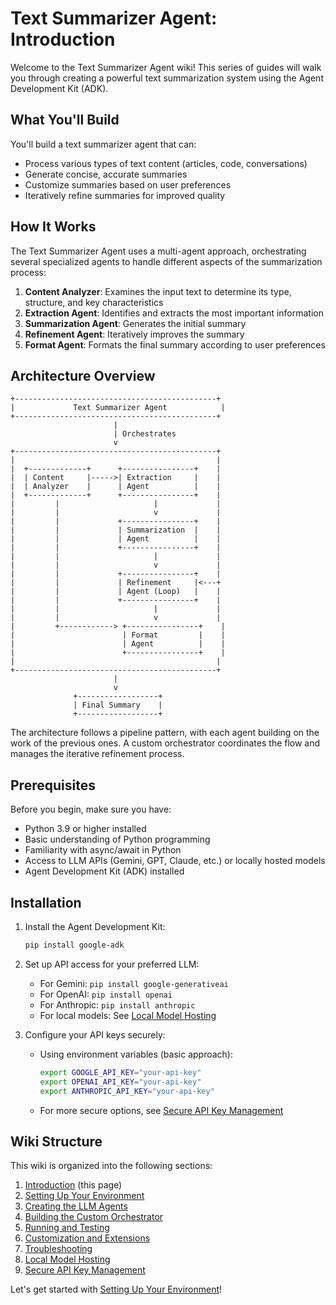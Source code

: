 # Text Summarizer Agent: Introduction

Welcome to the Text Summarizer Agent wiki! This series of guides will walk you through creating a powerful text summarization system using the Agent Development Kit (ADK).

## What You'll Build

You'll build a text summarizer agent that can:
- Process various types of text content (articles, code, conversations)
- Generate concise, accurate summaries
- Customize summaries based on user preferences
- Iteratively refine summaries for improved quality

## How It Works

The Text Summarizer Agent uses a multi-agent approach, orchestrating several specialized agents to handle different aspects of the summarization process:

1. **Content Analyzer**: Examines the input text to determine its type, structure, and key characteristics
2. **Extraction Agent**: Identifies and extracts the most important information
3. **Summarization Agent**: Generates the initial summary
4. **Refinement Agent**: Iteratively improves the summary
5. **Format Agent**: Formats the final summary according to user preferences

## Architecture Overview

```
+---------------------------------------------+
|             Text Summarizer Agent            |
+---------------------------------------------+
                       |
                       | Orchestrates
                       v
+---------------------------------------------+
|                                             |
|  +-------------+      +----------------+    |
|  | Content     |----->| Extraction     |    |
|  | Analyzer    |      | Agent          |    |
|  +-------------+      +----------------+    |
|         |                     |             |
|         |                     v             |
|         |             +----------------+    |
|         |             | Summarization  |    |
|         |             | Agent          |    |
|         |             +----------------+    |
|         |                     |             |
|         |                     v             |
|         |             +----------------+    |
|         |             | Refinement     |<---+
|         |             | Agent (Loop)   |    |
|         |             +----------------+    |
|         |                     |             |
|         |                     v             |
|         +------------> +----------------+    |
|                        | Format         |    |
|                        | Agent          |    |
|                        +----------------+    |
|                                             |
+---------------------------------------------+
                       |
                       v
              +------------------+
              | Final Summary    |
              +------------------+
```

The architecture follows a pipeline pattern, with each agent building on the work of the previous ones. A custom orchestrator coordinates the flow and manages the iterative refinement process.

## Prerequisites

Before you begin, make sure you have:

- Python 3.9 or higher installed
- Basic understanding of Python programming
- Familiarity with async/await in Python
- Access to LLM APIs (Gemini, GPT, Claude, etc.) or locally hosted models
- Agent Development Kit (ADK) installed

## Installation

1. Install the Agent Development Kit:
   ```bash
   pip install google-adk
   ```

2. Set up API access for your preferred LLM:
   - For Gemini: `pip install google-generativeai`
   - For OpenAI: `pip install openai`
   - For Anthropic: `pip install anthropic`
   - For local models: See [Local Model Hosting](07-Local-Model-Hosting.md)

3. Configure your API keys securely:
   - Using environment variables (basic approach):
     ```bash
     export GOOGLE_API_KEY="your-api-key"
     export OPENAI_API_KEY="your-api-key"
     export ANTHROPIC_API_KEY="your-api-key"
     ```
   - For more secure options, see [Secure API Key Management](08-Secure-API-Key-Management.md)

## Wiki Structure

This wiki is organized into the following sections:

1. [Introduction](00-Introduction.md) (this page)
2. [Setting Up Your Environment](01-Environment-Setup.md)
3. [Creating the LLM Agents](02-Creating-LLM-Agents.md)
4. [Building the Custom Orchestrator](03-Building-Custom-Orchestrator.md)
5. [Running and Testing](04-Running-and-Testing.md)
6. [Customization and Extensions](05-Customization-and-Extensions.md)
7. [Troubleshooting](06-Troubleshooting.md)
8. [Local Model Hosting](07-Local-Model-Hosting.md)
9. [Secure API Key Management](08-Secure-API-Key-Management.md)

Let's get started with [Setting Up Your Environment](01-Environment-Setup.md)!
